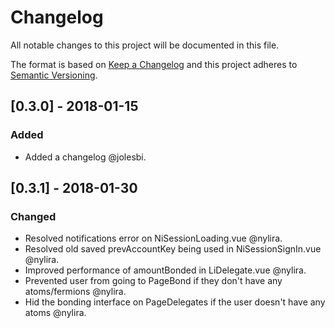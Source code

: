 # Changelog
All notable changes to this project will be documented in this file.

The format is based on [Keep a Changelog](http://keepachangelog.com/en/1.0.0/)
and this project adheres to [Semantic Versioning](http://semver.org/spec/v2.0.0.html).

## [0.3.0] - 2018-01-15
### Added
- Added a changelog @jolesbi.

## [0.3.1] - 2018-01-30
### Changed
* Resolved notifications error on NiSessionLoading.vue @nylira.
* Resolved old saved prevAccountKey being used in NiSessionSignIn.vue @nylira.
* Improved performance of amountBonded in LiDelegate.vue @nylira.
* Prevented user from going to PageBond if they don't have any atoms/fermions @nylira.
* Hid the bonding interface on PageDelegates if the user doesn't have any atoms @nylira.
